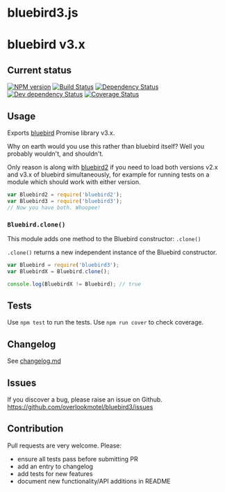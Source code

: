 # bluebird3.js

# bluebird v3.x

## Current status

[![NPM version](https://img.shields.io/npm/v/bluebird3.svg)](https://www.npmjs.com/package/bluebird3)
[![Build Status](https://img.shields.io/travis/overlookmotel/bluebird3/master.svg)](http://travis-ci.org/overlookmotel/bluebird3)
[![Dependency Status](https://img.shields.io/david/overlookmotel/bluebird3.svg)](https://david-dm.org/overlookmotel/bluebird3)
[![Dev dependency Status](https://img.shields.io/david/dev/overlookmotel/bluebird3.svg)](https://david-dm.org/overlookmotel/bluebird3)
[![Coverage Status](https://img.shields.io/coveralls/overlookmotel/bluebird3/master.svg)](https://coveralls.io/r/overlookmotel/bluebird3)

## Usage

Exports [bluebird](https://www.npmjs.com/package/bluebird) Promise library v3.x.

Why on earth would you use this rather than bluebird itself? Well you probably wouldn't, and shouldn't.

Only reason is along with [bluebird2](https://www.npmjs.com/package/bluebird2) if you need to load both versions v2.x and v3.x of bluebird simultaneously, for example for running tests on a module which should work with either version.

```js
var Bluebird2 = require('bluebird2');
var Bluebird3 = require('bluebird3');
// Now you have both. Whoopee!
```

### `Bluebird.clone()`

This module adds one method to the Bluebird constructor: `.clone()`

`.clone()` returns a new independent instance of the Bluebird constructor.

```js
var Bluebird = require('bluebird3');
var BluebirdX = Bluebird.clone();

console.log(BluebirdX != Bluebird); // true
```

## Tests

Use `npm test` to run the tests. Use `npm run cover` to check coverage.

## Changelog

See [changelog.md](https://github.com/overlookmotel/bluebird3/blob/master/changelog.md)

## Issues

If you discover a bug, please raise an issue on Github. https://github.com/overlookmotel/bluebird3/issues

## Contribution

Pull requests are very welcome. Please:

* ensure all tests pass before submitting PR
* add an entry to changelog
* add tests for new features
* document new functionality/API additions in README
